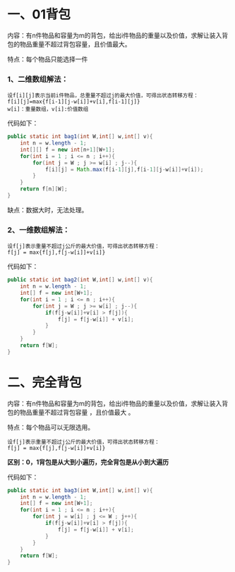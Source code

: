 # 一、01背包

内容：有n件物品和容量为m的背包，给出i件物品的重量以及价值，求解让装入背包的物品重量不超过背包容量，且价值最大。

特点：每个物品只能选择一件

###  1、二维数组解法：

```
设f[i][j]表示当前i件物品，总重量不超过j的最大价值，可得出状态转移方程：
f[i][j]=max{f[i-1][j-w[i]]+v[i],f[i-1][j]}
w[i]：重量数组，v[i]:价值数组
```

代码如下：

```java
public static int bag1(int W,int[] w,int[] v){
    int n = w.length - 1;
    int[][] f = new int[n+1][W+1];
    for(int i = 1 ; i <= n ; i++){
        for(int j = W ; j >= w[i] ; j--){
            f[i][j] = Math.max(f[i-1][j],f[i-1][j-w[i]]+v[i]);
        }
    }
    return f[n][W];
}
```

缺点：数据大时，无法处理。

### 2、一维数组解法：

```
设f[j]表示重量不超过j公斤的最大价值，可得出状态转移方程：
f[j] = max{f[j],f[j-w[i]]+v[i]}
```

代码如下：

```java
public static int bag2(int W,int[] w,int[] v){
    int n = w.length - 1;
    int[] f = new int[W+1];
    for(int i = 1 ; i <= n ; i++){
        for(int j = W ; j >= w[i] ; j--){
            if(f[j-w[i]]+v[i] > f[j]){
                f[j] = f[j-w[i]] + v[i];
            }
        }
    }
    return f[W];
}
```

# 二、完全背包

内容：有n件物品和容量为m的背包，给出i件物品的重量以及价值，求解让装入背包的物品重量不超过背包容量 ，且价值最大  。

特点：每个物品可以无限选用。

```
设f[j]表示重量不超过j公斤的最大价值，可得出状态转移方程：
f[j] = max{f[j],f[j-w[i]]+v[i]} 
```

**区别：0，1背包是从大到小遍历，完全背包是从小到大遍历**

代码如下：

```java
public static int bag3(int W,int[] w,int[] v){
    int n = w.length - 1;
    int[] f = new int[W+1];
    for(int i = 1 ; i <= n ; i++){
        for(int j = w[i] ; j <= W ; j++){
            if(f[j-w[i]]+v[i] > f[j]){
                f[j] = f[j-w[i]] + v[i];
            }
        }
    }
    return f[W];
}
```



